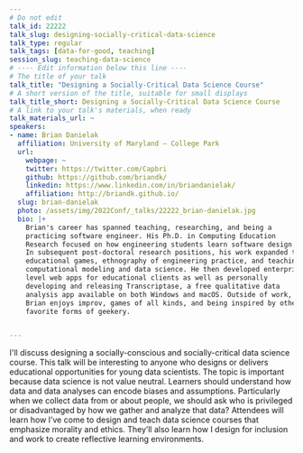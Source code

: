 ```yaml
---
# Do not edit
talk_id: 22222
talk_slug: designing-socially-critical-data-science
talk_type: regular
talk_tags: [data-for-good, teaching]
session_slug: teaching-data-science
# ---- Edit information below this line ----
# The title of your talk
talk_title: "Designing a Socially-Critical Data Science Course"
# A short version of the title, suitable for small displays
talk_title_short: Designing a Socially-Critical Data Science Course
# A link to your talk's materials, when ready
talk_materials_url: ~
speakers:
- name: Brian Danielak
  affiliation: University of Maryland – College Park
  url:
    webpage: ~
    twitter: https://twitter.com/Capbri
    github: https://github.com/briandk/
    linkedin: https://www.linkedin.com/in/briandanielak/
    affiliation: http://briandk.github.io/
  slug: brian-danielak
  photo: /assets/img/2022Conf/_talks/22222_brian-danielak.jpg
  bio: |+
    Brian's career has spanned teaching, researching, and being a
    practicing software engineer. His Ph.D. in Computing Education
    Research focused on how engineering students learn software design.
    In subsequent post-doctoral research positions, his work expanded to
    educational games, ethnography of engineering practice, and teaching
    computational modeling and data science. He then developed enterprise
    level web apps for educational clients as well as personally
    developing and releasing Transcriptase, a free qualitative data
    analysis app available on both Windows and macOS. Outside of work,
    Brian enjoys improv, games of all kinds, and being inspired by others’
    favorite forms of geekery.


---
```


<!-- ABSTRACT ----
Please write abstract below. You may use simple markdown (links, code style, bold, italics)
-->

I'll discuss designing a socially-conscious and socially-critical data science
course. This talk will be interesting to anyone who designs or delivers
educational opportunities for young data scientists. The topic is important
because data science is not value neutral. Learners should understand how
data and data analyses can encode biases and assumptions. Particularly when
we collect data from or about people, we should ask who is privileged or
disadvantaged by how we gather and analyze that data? Attendees will learn
how I’ve come to design and teach data science courses that emphasize morality
and ethics. They’ll also learn how I design for inclusion and work to create
reflective learning environments.
